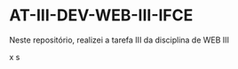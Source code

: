 # AT-III-DEV-WEB-III-IFCE
Neste repositório, realizei a tarefa III da disciplina de WEB III
 
 
x
s
